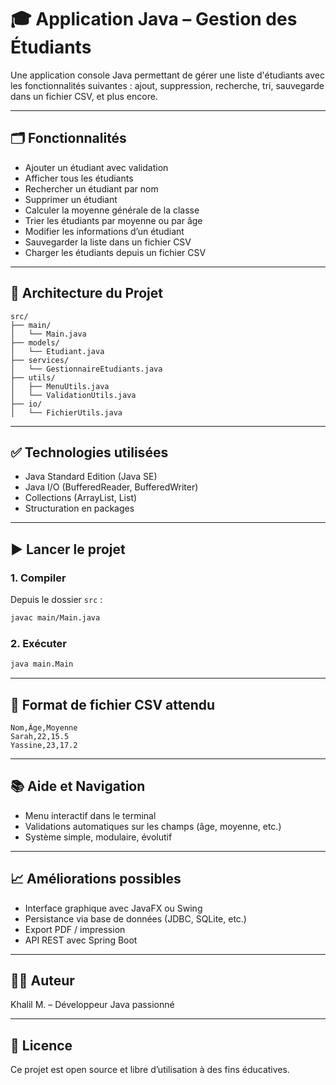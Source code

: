 
# 🎓 Application Java – Gestion des Étudiants

Une application console Java permettant de gérer une liste d'étudiants avec les fonctionnalités suivantes : ajout, suppression, recherche, tri, sauvegarde dans un fichier CSV, et plus encore.

---

## 🗂️ Fonctionnalités

- Ajouter un étudiant avec validation
- Afficher tous les étudiants
- Rechercher un étudiant par nom
- Supprimer un étudiant
- Calculer la moyenne générale de la classe
- Trier les étudiants par moyenne ou par âge
- Modifier les informations d’un étudiant
- Sauvegarder la liste dans un fichier CSV
- Charger les étudiants depuis un fichier CSV

---

## 🔧 Architecture du Projet

```
src/
├── main/
│   └── Main.java
├── models/
│   └── Etudiant.java
├── services/
│   └── GestionnaireEtudiants.java
├── utils/
│   ├── MenuUtils.java
│   └── ValidationUtils.java
├── io/
│   └── FichierUtils.java
```

---

## ✅ Technologies utilisées

- Java Standard Edition (Java SE)
- Java I/O (BufferedReader, BufferedWriter)
- Collections (ArrayList, List)
- Structuration en packages

---

## ▶️ Lancer le projet

### 1. Compiler

Depuis le dossier `src` :

```bash
javac main/Main.java
```

### 2. Exécuter

```bash
java main.Main
```

---

## 💾 Format de fichier CSV attendu

```csv
Nom,Âge,Moyenne
Sarah,22,15.5
Yassine,23,17.2
```

---

## 📚 Aide et Navigation

- Menu interactif dans le terminal
- Validations automatiques sur les champs (âge, moyenne, etc.)
- Système simple, modulaire, évolutif

---

## 📈 Améliorations possibles

- Interface graphique avec JavaFX ou Swing
- Persistance via base de données (JDBC, SQLite, etc.)
- Export PDF / impression
- API REST avec Spring Boot

---

## 👨‍💻 Auteur

Khalil M. – Développeur Java passionné

---

## 📄 Licence

Ce projet est open source et libre d’utilisation à des fins éducatives.
